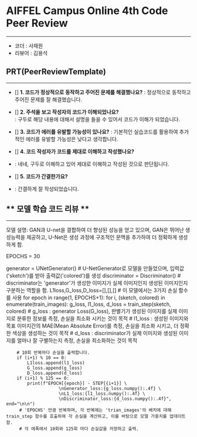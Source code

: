 # AIFFEL Campus Online 4th Code Peer Review
----  
- 코더 : 사재원
- 리뷰어 : 김용석

## **PRT(PeerReviewTemplate)**  
------------------  
- [] **1. 코드가 정상적으로 동작하고 주어진 문제를 해결했나요?**
  : 정상적으로 동작하고 주어진 문제를 잘 해결했습니다. 
  
- [] **2. 주석을 보고 작성자의 코드가 이해되었나요?**  
  : 구두로 해당 내용에 대해서 설명을 들을 수 있어서 코드가 이해가 되었습니다.  
  
- [] **3. 코드가 에러를 유발할 가능성이 있나요?**
  : 기본적인 실습코드를 활용하여 추가적인 에러를 유발할 가능성은 낮다고 생각합니다. 
  
- [] **4. 코드 작성자가 코드를 제대로 이해하고 작성했나요?**  
- : 네네, 구두로 이해하고 있어 제대로 이해하고 작성된 것으로 판단됩니다. 

- [] **5. 코드가 간결한가요?**  
- : 간결하게 잘 작성되었습니다. 
  
    
## ** 모델 학습 코드 리뷰 **  
------------------  

모델 설명: GAN과 U-net을 결합하여 더 향상된 성능을 얻고 있으며, GAN은 뛰어난 생성능력을 제공하고, U-Net은 생성 과정에 구조적인 문맥을 추가하여 더 정확하게 생성하게 함.

EPOCHS = 30

generator = UNetGenerator()     # U-NetGenerator로 모델을 만들었으며, 입력값('sketch')를 받아 출력값('colored')를 생성
discriminator = Discriminator() # discriminator는 'generator'가 생성한 이미지가 실제 이미지인지 생성된 이미지인지 구분하는 역할을 함.
L1loss,G_loss,D_loss=[],[],[]   # 이 모델에서는 3가지 손실 함수를 사용
for epoch in range(1, EPOCHS+1):
    for i, (sketch, colored) in enumerate(train_images):
        g_loss, l1_loss, d_loss = train_step(sketch, colored)
                # g_loss : generator Loss(G_loss), 판별기가 생성된 이미지를 실제 이미지로 분류한 정보를 측정, 손실을 최소화 시키는 것이 목적
                # l1_loss : 생성된 이미지와 목표 이미지간의 MAE(Mean Absolute Error)를 측정, 손실을 최소화 시키고, 더 정확한 색상을 생성하는 것이 목적
                # d_loss : discriminator가 실제 이미지와 생성된 이미지를 얼마나 잘 구별하는지 측정, 손실을 최소화하는 것이 목적
                                
        # 10회 반복마다 손실을 출력합니다.
        if (i+1) % 10 == 0:
            L1loss.append(l1_loss)
            G_loss.append(g_loss)
            D_loss.append(d_loss)
        if (i+1) % 125 == 0:
            print(f"EPOCH[{epoch}] - STEP[{i+1}] \
                        \nGenerator_loss:{g_loss.numpy():.4f} \
                        \nL1_loss:{l1_loss.numpy():.4f} \
                        \nDiscriminator_loss:{d_loss.numpy():.4f}", end="\n\n") 
         # 'EPOCHS' 만큼 반복하며, 각 반복에는 'trian_images'의 배치에 대해 train_step 함수를 호출하여 각 손실을 계산하고, 이를 바탕으로 모델 가중치를 업데이트 함.
         # 각 에폭에서 10회와 125회 마다 손실값을 저장하고 출력. 
         
         

